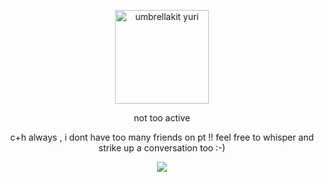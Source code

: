 <p align="center">
    <img width="150" src="https://file.garden/ZlS7CzBYblwbIgQe/umbrellakit.png" alt="umbrellakit yuri">
    <p align="center">not too active
        <p align="center">c+h always , i dont have too many friends on pt !! feel free to whisper and strike up a conversation too :-)
</p>
<p align=center> <img src=https://komarev.com/ghpvc/?username=villicrow&color=8897b8&style=flat-square&label=❄>
